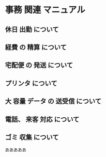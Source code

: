 # 事務 関連 マニュアル 
## 休日 出勤 について 
## 経費 の 精算 について 
## 宅配便 の 発送 について 
## プリンタ について 
## 大 容量 データ の 送受信 について 
## 電話、 来客 対応 について 
## ゴミ 収集 について

あああああ